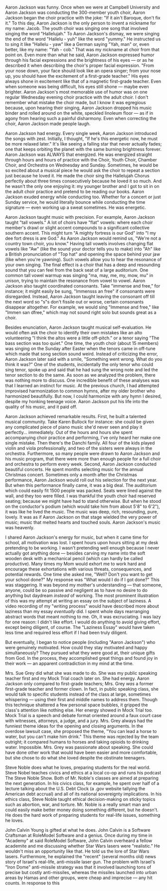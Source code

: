 
Aaron Jackson was funny. Once when we were at Campbell University and Aaron Jackson was conducting the 300-member youth choir, Aaron Jackson began the choir practice with the joke: "If it ain't Baroque, don't fix it."  To this day, Aaron Jackson is the only person to invent a nickname for my name: Jacob. The youth choir was singing one song that involved singing the word "Hallelujah." To Aaron Jackson's dismay, we were singing the end of the word "Hallelu - yuh" like the word "yummy." He instructed us to sing it like "Hallelu - yaw" like a German saying "Yah, man" or, even better, like my name: "Yah - cob." That was my nickname at choir from that point on. Even more than what he said, Aaron Jackson expressed humor through his facial expressions and the brightness of his eyes — or as he described it when describing the choir's proper facial expression. "From your nose down, your face should look like an opera singer; from your nose up, you should have the excitement of a first-grade teacher." His eyes always shone in excitement like that of a magnetic first-grade teacher. Even when someone was being difficult, his eyes still shone — maybe even brighter. Aaron Jackson's most memorable use of humor was on one regular Wednesday evening choir practice with the adult choir. I don't remember what mistake the choir made, but I know it was egregious because, upon hearing their singing, Aaron Jackson dropped his music binder and rolled around on the white, speckled linoleum floor — as if in agony from hearing such a painful disharmony. Even when correcting the choir, Aaron Jackson made people laugh.

Aaron Jackson had energy. Every single week, Aaron Jackson introduced the songs with zest. Initially, I thought, "If he's this energetic now, he must be more relaxed later." It's like seeing a falling star that never actually fades; one that keeps orbiting the planet with the same burning brightness forever. Aaron Jackson was ALWAYS that energized. He was energized straight through hours and hours of practice with the Choir, Youth Choir, Chamber Choir, and Orchestra on Wednesday and Sunday. Sometimes, he would be so excited about a musical piece he would ask the choir to repeat a section just because he loved it. He made the choir sing the Hallelujah Chorus perfectly about three times consecutively because he loved it so much. And he wasn't the only one enjoying it: my younger brother and I got to sit in on the adult choir practice and pretend to be reading our books. Aaron Jackson exuded energy while conducting too. Whether for a concert or just Sunday service, he would literally bounce while conducting the time signature — even working up a sweat sometimes. He was energetic.

Aaron Jackson taught music with precision. For example, Aaron Jackson taught "tall vowels." A lot of choirs have "flat" vowels: where each choir member's drawl or slight accent compounds to a significant collective southern accent. This might turn "A mighty fortress is our God" into "I my dee fort dress is are God." As Aaron Jackson would remind us, "We're not a country town choir, you know." Having tall vowels involves changing flat vowels like "Aw" (like the sound your doctor tells you to make) into "Ah" like a British pronunciation of "Top hat" and opening the space behind your jaw (like when you're yawning). Such vowels allow you to hear the resonance of your own singing. The final effect is a choir that has a deep and resounding sound that you can feel from the back seat of a large auditorium. One common tall vowel warmup was singing "ma, may, me, my, mow, mu" in unison, trying to maintain the resonance from vowel to vowel. Aaron Jackson also taught coordinated consonants. Take "immense and free," for instance; it might easily be sung, "Immensss an free" if consonants were disregarded. Instead, Aaron Jackson taught leaving the consonant off till the next word so "s"s don't fissile out or worse, certain consonants disappear altogether. For example, we would sing "Immense and free," like "Immen san dfree," which may not sound right solo but sounds great as a choir. 

Besides enunciation, Aaron Jackson taught musical self-evaluation. He would often ask the choir to identify their own mistakes like an alto volunteering "I think the altos were a little off-pitch." or a tenor saying "The bass section was too quiet." One time, the youth choir (about 15 members) was singing on the Sunday after Easter when the tenors came in off-tune which made that song section sound weird. Instead of criticizing the error, Aaron Jackson later said with a smile, "Something went wrong. What do you think it was?" One of the students, incidentally the only tenor who could sing tenor, spoke up and said that he had sung the wrong note and led the tenor section to do the same. As soon as we analyzed the problem, there was nothing more to discuss. One incredible benefit of these analyses was that I learned an instinct for music. At the previous church, I had attempted improvised harmonization to common hymns, after my older brother who harmonized beautifully. But now, I could harmonize with any hymn I desired, despite my honking teenage voice. Aaron Jackson put his life into the quality of his music, and it paid off.

Aaron Jackson achieved remarkable results. First, he built a talented musical community. Take Karen Bullock for instance: she could be given any complicated piece of piano music she'd never seen and play it perfectly... immediately. Out of the hours and hours she spent accompanying choir practice and performing, I've only heard her make one single mistake. Then there's the Danchi family. All four of the kids played violin and viola professionally, and two of the sisters were always in the orchestra. Furthermore, so many people were drawn to Aaron Jackson and his music program, that there were more than enough people for a full choir and orchestra to perform every week. Second, Aaron Jackson conducted beautiful concerts. He spent months selecting music for the annual Christmas concert. Sometimes only a month after the Christmas performance, Aaron Jackson would roll out his selection for the next year. But when this performance finally came, it was a big deal. The auditorium which could easily fit 1500 people was packed. Seats were lined against the wall, and they too were filled. I was thankful the youth choir had reserved seating; because we might have had to stand otherwise. But when he stood on the conductor's podium (which would take him from about 5'8" to 6'2"), it was like he lived the music. The music was deep, rich, resounding, pure, lovely. It was as if Aaron Jackson on that stage wielded the very power of music; music that melted hearts and touched souls. Aaron Jackson's music was heavenly.

I shared Aaron Jackson's energy for music, but when it came time for school, all motivation was lost. I spent hours upon hours sitting at my desk pretending to be working. I wasn't pretending well enough because I never actually got anything done — besides carving my name into the soft wooden desk with a mechanical pencil (which can hardly be called productive). Many times my Mom would exhort me to work hard and encourage these exhortations with various threats, consequences, and potential rewards. One time she asked me, "Well? Don't you want to get your school done?" My response was "What would I do if I got done?" This was staggering. It was beyond my mother's understanding — that someone, anyone, could be so passive and negligent as to have no desire to do anything but daydream *instead* of working. The most prominent illustration of this was my attempt at writing an essay on the subject of laziness. A video recording of my "writing process" would have described more about laziness than my essay *eventually* did. I spent whole days rearranging abstract words that meant nothing to me. Oh, it was excruciating. I was lazy for one reason: I didn't like effort. I would do anything to avoid giving effort, except being diligent, of course. The "Laziness Essay" would have taken less time and required less effort if I had been truly diligent.

But eventually, I began to notice people (including "Aaron Jackson") who were genuinely motivated. How could they stay motivated and happy simultaneously? They pursued what they were good at, their unique gifts from God. In the process, they accomplished great things and found joy in their work — an apparent contradiction in my mind at the time.

Mrs. Sue Grey did what she was made to do. She was my public speaking teacher first and my Mock Trial coach later on. She had energy. Aaron Jackson only compared to first-grade teachers; Mrs. Grey *was* a former first-grade teacher and former clown. In fact, in public speaking class, she would talk to specific students instead of the class at large, sometimes whispering — using their first and middle names to address them. Though this technique shattered a few personal space bubbles, it gripped the class's attention like nothing else. Her energy showed in Mock Trial too. Mock Trial is a speech and debate format oriented around a faux court case with witnesses, attorneys, a judge, and a jury. Mrs. Grey always had the funniest theme ideas for the opening and closing arguments. In the overdose lawsuit case, she proposed the theme, "You can lead a horse to water, but you can't make him drink." This theme was rejected by the team outright; it compared humans to horses and taking opioids to drinking water. Impossible. Mrs. Grey was passionate about speaking. She could have done other work that would have been easier and more comfortable, but she chose to do what she loved despite the obstinate teenagers.

Steve Noble does what he loves, preparing students for the real world. Steve Nobel teaches civics and ethics at a local co-op and runs his podcast The Steve Noble Show. Both of Mr. Noble's classes are aimed at preparing the next generation. In his civics class, for example, he spent over half of a lecture talking about the U.S. Debt Clock (a .gov website tallying the American debt accrual) and all of its national sovereignty implications. In his ethics class, Steve Noble taught ethical decision-making on sticky topics such as abortion, war, and torture. Mr. Noble is a really smart man and could easily make better money doing something different, but he doesn't. He does the hard work of preparing students for real-life issues, something he loves.

John Calvin Young is gifted at what he does. John Calvin is a Software Craftsman at RoleModel Software and a genius. Once during my time in "Academy" at said RoleModel Software, John Calvin overheard a fellow academite and me discussing whether Star Wars lasers were "realistic." He wouldn't miss an opportunity like that. He told us the lore of Star Wars lasers. Furthermore, he explained the "recent" (several months old) news story of Israel's real-life, anti-missile laser gun. The problem with Israel's "Iron Dome" anti-missile strategy was that it involved launching tons of precise but costly anti-missiles, whereas the missiles launched into urban areas by Hamas and other groups, were cheap and imprecise — any hit counts. In response to this  
